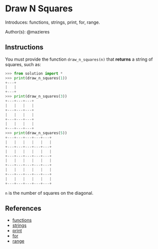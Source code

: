 # Draw N Squares

Introduces: functions, strings, print, for, range.

Author(s): @mazieres

## Instructions

You must provide the function `draw_n_squares(n)` that **returns** a string of squares, such as:

```python
>>> from solution import *
>>> print(draw_n_squares(1))
+---+
|   |
+---+
>>> print(draw_n_squares(3))
+---+---+---+
|   |   |   |
+---+---+---+
|   |   |   |
+---+---+---+
|   |   |   |
+---+---+---+
>>> print(draw_n_squares(5))
+---+---+---+---+---+
|   |   |   |   |   |
+---+---+---+---+---+
|   |   |   |   |   |
+---+---+---+---+---+
|   |   |   |   |   |
+---+---+---+---+---+
|   |   |   |   |   |
+---+---+---+---+---+
|   |   |   |   |   |
+---+---+---+---+---+
```

`n` is the number of squares on the diagonal.

## References
 - [functions](https://docs.python.org/3/tutorial/controlflow.html#defining-functions)
 - [strings](https://docs.python.org/3/tutorial/introduction.html#strings)
 - [print](https://docs.python.org/3/tutorial/index.html)
 - [for](https://docs.python.org/3/tutorial/controlflow.html#for-statements)
 - [range](https://docs.python.org/3/library/functions.html#func-range)
